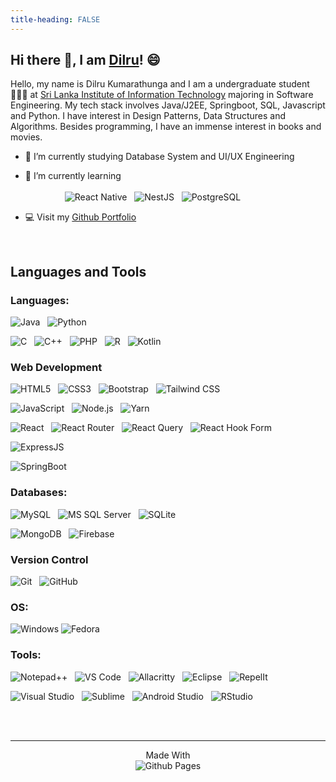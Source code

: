 ```yaml
---
title-heading: FALSE
---
```

<style>
h1 {
    display: none;
}

#hi-there--i-am-dilru- {
    font-size: 50px;
}
</style>

## Hi there 👋, I am [Dilru]()! 😄

Hello, my name is Dilru Kumarathunga and I am a undergraduate student👩🏽‍🎓 at [Sri Lanka Institute of Information Technology](https://www.sliit.lk/) majoring in Software Engineering. My tech stack involves Java/J2EE, Springboot, SQL, Javascript and Python. I have interest in Design Patterns, Data Structures and Algorithms. Besides programming, I have an immense interest in books and movies.

- 🔭 I’m currently studying Database System and UI/UX Engineering
  
- 🌱 I’m currently learning <br/><br/>
&nbsp;&nbsp;&nbsp;&nbsp;&nbsp;&nbsp;&nbsp;&nbsp;&nbsp;&nbsp;&nbsp;&nbsp;&nbsp;&nbsp;&nbsp;&nbsp;![React Native](https://img.shields.io/badge/React_Native-20232A?style=for-the-badge&logo=react&logoColor=61DAFB)&nbsp;&nbsp; ![NestJS](https://img.shields.io/badge/nestjs-%23E0234E.svg?style=for-the-badge&logo=nestjs&logoColor=white)&nbsp;&nbsp; ![PostgreSQL](https://img.shields.io/badge/PostgreSQL-316192?style=for-the-badge&logo=postgresql&logoColor=white)&nbsp;&nbsp;
  
- 💻 Visit my [Github Portfolio](https://github.com/DilruX10)

<br/>

## Languages and Tools

### Languages:
![Java](https://img.shields.io/badge/Java-ED8B00?style=for-the-badge&logo=openjdk&logoColor=white)&nbsp;&nbsp;
![Python](https://img.shields.io/badge/Python-3776AB?style=for-the-badge&logo=python&logoColor=white)&nbsp;&nbsp;

![C](https://img.shields.io/badge/C-00599C?style=for-the-badge&logo=c&logoColor=white)&nbsp;&nbsp;
![C++](https://img.shields.io/badge/C%2B%2B-00599C?style=for-the-badge&logo=c%2B%2B&logoColor=white)&nbsp;&nbsp;
![PHP](https://img.shields.io/badge/PHP-777BB4?style=for-the-badge&logo=php&logoColor=white)&nbsp;&nbsp;
![R](https://img.shields.io/badge/R-276DC3?style=for-the-badge&logo=r&logoColor=white)&nbsp;&nbsp;
![Kotlin](https://img.shields.io/badge/Kotlin-0095D5?&style=for-the-badge&logo=kotlin&logoColor=white)&nbsp;&nbsp;

### Web Development

![HTML5](https://img.shields.io/badge/HTML5-E34F26?style=for-the-badge&logo=html5&logoColor=white)&nbsp;&nbsp;
![CSS3](https://img.shields.io/badge/CSS-239120?&style=for-the-badge&logo=css3&logoColor=white)&nbsp;&nbsp;
![Bootstrap](https://img.shields.io/badge/Bootstrap-563D7C?style=for-the-badge&logo=bootstrap&logoColor=white)&nbsp;&nbsp;
![Tailwind CSS](https://img.shields.io/badge/Tailwind_CSS-38B2AC?style=for-the-badge&logo=tailwind-css&logoColor=white)&nbsp;&nbsp;

![JavaScript](https://img.shields.io/badge/JavaScript-F7DF1E?style=for-the-badge&logo=javascript&logoColor=black)&nbsp;&nbsp;
![Node.js](https://img.shields.io/badge/Node.js-43853D?style=for-the-badge&logo=node.js&logoColor=white)&nbsp;&nbsp;
![Yarn](https://img.shields.io/badge/yarn-%232C8EBB.svg?style=for-the-badge&logo=yarn&logoColor=white)

![React](https://img.shields.io/badge/React-20232A?style=for-the-badge&logo=react&logoColor=61DAFB)&nbsp;&nbsp;
![React Router](https://img.shields.io/badge/React_Router-CA4245?style=for-the-badge&logo=react-router&logoColor=white)&nbsp;&nbsp;
![React Query](https://img.shields.io/badge/-React%20Query-FF4154?style=for-the-badge&logo)&nbsp;&nbsp;
![React Hook Form](https://img.shields.io/badge/React%20Hook%20Form-%23EC5990.svg?style=for-the-badge&logo=reacthookform&logoColor=white)

![ExpressJS](https://img.shields.io/badge/Express.js-404D59?style=for-the-badge)&nbsp;&nbsp;

![SpringBoot](https://img.shields.io/badge/Spring-6DB33F?style=for-the-badge&logo=spring&logoColor=white)&nbsp;&nbsp;

### Databases:

![MySQL](https://img.shields.io/badge/MySQL-005C84?style=for-the-badge&logo=mysql&logoColor=white)&nbsp;&nbsp;
![MS SQL Server](https://img.shields.io/badge/Microsoft_SQL_Server-CC2927?style=for-the-badge&logo=microsoft-sql-server&logoColor=white)&nbsp;&nbsp;
![SQLite](https://img.shields.io/badge/SQLite-07405E?style=for-the-badge&logo=sqlite&logoColor=white)&nbsp;&nbsp;

![MongoDB](https://img.shields.io/badge/MongoDB-4EA94B?style=for-the-badge&logo=mongodb&logoColor=white)&nbsp;&nbsp;
![Firebase](https://img.shields.io/badge/Firebase-039BE5?style=for-the-badge&logo=Firebase&logoColor=white)

### Version Control
![Git](https://img.shields.io/badge/git-%23F05033.svg?style=for-the-badge&logo=git&logoColor=white)&nbsp;&nbsp;
![GitHub](https://img.shields.io/badge/-GitHub-black?style=for-the-badge&logo=appveyor)&nbsp;&nbsp;

### OS:

![Windows](https://img.shields.io/badge/Windows-0078D6?style=for-the-badge&logo=windows&logoColor=white)
![Fedora](https://img.shields.io/badge/Fedora-294172?style=for-the-badge&logo=fedora&logoColor=white)&nbsp;&nbsp;

### Tools:

![Notepad++](https://img.shields.io/badge/Notepad++-90E59A.svg?style=for-the-badge&logo=notepad%2B%2B&logoColor=black)&nbsp;&nbsp;
![VS Code](https://img.shields.io/badge/Visual_Studio_Code-0078D4?style=for-the-badge&logo=visual%20studio%20code&logoColor=white)&nbsp;&nbsp;
![Allacritty](https://img.shields.io/badge/alacritty-F46D01?style=for-the-badge&logo=alacritty&logoColor=white)&nbsp;&nbsp;
![Eclipse](https://img.shields.io/badge/Eclipse-2C2255?style=for-the-badge&logo=eclipse&logoColor=white)&nbsp;&nbsp;
![RepelIt](https://img.shields.io/badge/replit-667881?style=for-the-badge&logo=replit&logoColor=white)&nbsp;&nbsp;

![Visual Studio](https://img.shields.io/badge/Visual_Studio-5C2D91?style=for-the-badge&logo=visual%20studio&logoColor=white)&nbsp;&nbsp;
![Sublime](https://img.shields.io/badge/sublime_text-%23575757.svg?&style=for-the-badge&logo=sublime-text&logoColor=important)&nbsp;&nbsp;
![Android Studio](https://img.shields.io/badge/Android%20Studio-3DDC84.svg?style=for-the-badge&logo=android-studio&logoColor=white)&nbsp;&nbsp;
![RStudio](https://img.shields.io/badge/RStudio-75AADB?style=for-the-badge&logo=RStudio&logoColor=white)&nbsp;&nbsp;

<br/>
<br/>

***

<center>
    Made With <br/>
    <img src="https://img.shields.io/badge/github%20pages-121013?style=for-the-badge&amp;logo=github&amp;logoColor=white" alt="Github Pages">
</center>

<!-- https://dev.to/envoy_/150-badges-for-github-pnk -->

